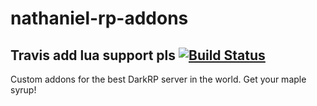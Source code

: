 # nathaniel-rp-addons
## Travis add lua support pls [![Build Status](https://travis-ci.org/BillardDRP/nathaniel-rp-addons.svg?branch=master)](https://travis-ci.org/BillardDRP/nathaniel-rp-addons)
Custom addons for the best DarkRP server in the world.
Get your maple syrup!
